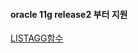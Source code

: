 #### oracle 11g release2 부터 지원  

[LISTAGG함수](https://docs.aws.amazon.com/ko_kr/redshift/latest/dg/r_LISTAGG.html)  
